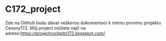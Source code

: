 # C172_project
Zde na GitHub budu dávat veškerou dokumentaci k mému prvnímu projektu Cessny172. Můj project můžete najít na adrese:https://projectcockpitc172.blogspot.com/
